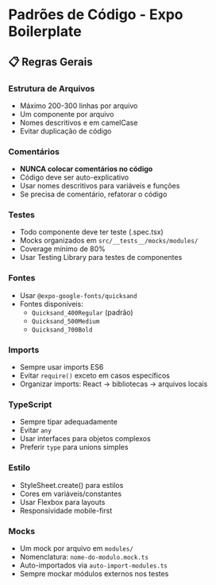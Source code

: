 # Padrões de Código - Expo Boilerplate

## 📋 Regras Gerais

### Estrutura de Arquivos
- Máximo 200-300 linhas por arquivo
- Um componente por arquivo
- Nomes descritivos e em camelCase
- Evitar duplicação de código

### Comentários
- **NUNCA colocar comentários no código**
- Código deve ser auto-explicativo
- Usar nomes descritivos para variáveis e funções
- Se precisa de comentário, refatorar o código

### Testes
- Todo componente deve ter teste (.spec.tsx)
- Mocks organizados em `src/__tests__/mocks/modules/`
- Coverage mínimo de 80%
- Usar Testing Library para testes de componentes

### Fontes
- Usar `@expo-google-fonts/quicksand`
- Fontes disponíveis:
  - `Quicksand_400Regular` (padrão)
  - `Quicksand_500Medium`
  - `Quicksand_700Bold`

### Imports
- Sempre usar imports ES6
- Evitar `require()` exceto em casos específicos
- Organizar imports: React → bibliotecas → arquivos locais

### TypeScript
- Sempre tipar adequadamente
- Evitar `any`
- Usar interfaces para objetos complexos
- Preferir `type` para unions simples

### Estilo
- StyleSheet.create() para estilos
- Cores em variáveis/constantes
- Usar Flexbox para layouts
- Responsividade mobile-first

### Mocks
- Um mock por arquivo em `modules/`
- Nomenclatura: `nome-do-modulo.mock.ts`
- Auto-importados via `auto-import-modules.ts`
- Sempre mockar módulos externos nos testes 